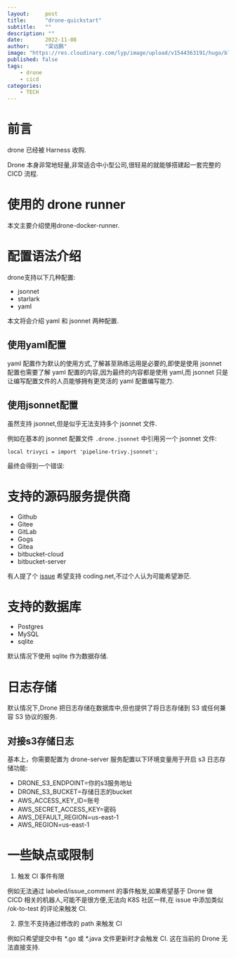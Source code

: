 ```yaml
---
layout:     post 
title:      "drone-quickstart"
subtitle:   ""
description: ""
date:       2022-11-08
author:     "梁远鹏"
image: "https://res.cloudinary.com/lyp/image/upload/v1544363191/hugo/blog.github.io/743a4e9227e1f14cb24a1eb6db29e183.jpg"
published: false
tags:
    - drone
    - cicd
categories: 
    - TECH
---
```


# 前言 

drone 已经被 Harness 收购.

Drone 本身非常地轻量,非常适合中小型公司,很轻易的就能够搭建起一套完整的 CICD 流程.


# 使用的 drone runner

本文主要介绍使用drone-docker-runner.

# 配置语法介绍

drone支持以下几种配置:

- jsonnet
- starlark
- yaml

本文将会介绍 yaml 和 jsonnet 两种配置.


## 使用yaml配置  

yaml 配置作为默认的使用方式,了解甚至熟练运用是必要的,即使是使用 jsonnet 配置也需要了解 yaml 配置的内容,因为最终的内容都是使用 yaml,而 jsonnet 只是让编写配置文件的人员能够拥有更灵活的 yaml 配置编写能力.

## 使用jsonnet配置  

虽然支持 jsonnet,但是似乎无法支持多个 jsonnet 文件.

例如在基本的 jsonnet 配置文件 `.drone.jsonnet` 中引用另一个 jsonnet 文件:


```
local trivyci = import 'pipeline-trivy.jsonnet';
```

最终会得到一个错误:

# 支持的源码服务提供商

- Github
- Gitee
- GitLab
- Gogs
- Gitea
- bitbucket-cloud
- bitbucket-server

有人提了个 [issue](https://github.com/harness/drone/issues/3251) 希望支持 coding.net,不过个人认为可能希望渺茫.

# 支持的数据库

- Postgres
- MySQL
- sqlite 

默认情况下使用 sqlite 作为数据存储.

# 日志存储

默认情况下,Drone 把日志存储在数据库中,但也提供了将日志存储到 S3 或任何兼容 S3 协议的服务.

## 对接s3存储日志

基本上，你需要配置为 drone-server 服务配置以下环境变量用于开启 s3 日志存储功能:

- DRONE_S3_ENDPOINT=你的s3服务地址
- DRONE_S3_BUCKET=存储日志的bucket
- AWS_ACCESS_KEY_ID=账号
- AWS_SECRET_ACCESS_KEY=密码
- AWS_DEFAULT_REGION=us-east-1
- AWS_REGION=us-east-1

# 一些缺点或限制

1. 触发 CI 事件有限

例如无法通过 labeled/issue_comment 的事件触发,如果希望基于 Drone 做 CICD 相关的机器人,可能不是很方便,无法向 K8S 社区一样,在 issue 中添加类似 /ok-to-test 的评论来触发 CI.

2. 原生不支持通过修改的 path 来触发 CI

例如只希望提交中有 *.go 或 *.java 文件更新时才会触发 CI. 这在当前的 Drone 无法直接支持.

